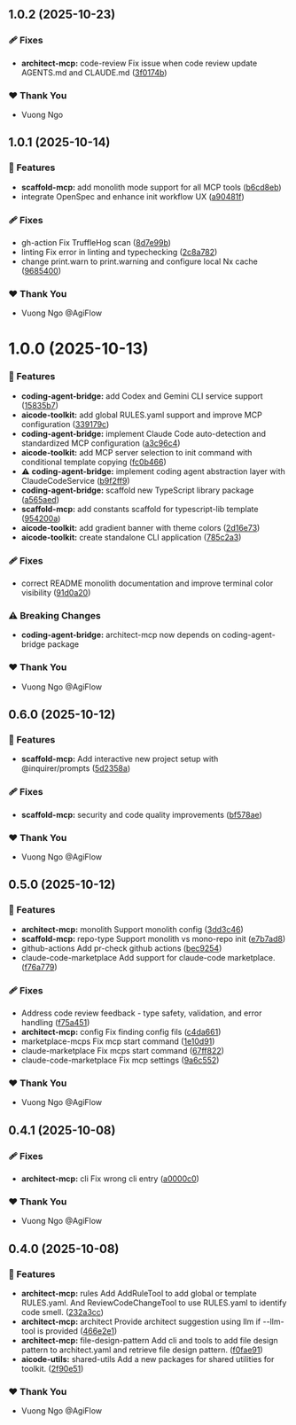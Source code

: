 ## 1.0.2 (2025-10-23)

### 🩹 Fixes

- **architect-mcp:** code-review Fix issue when code review update AGENTS.md and CLAUDE.md ([3f0174b](https://github.com/AgiFlow/aicode-toolkit/commit/3f0174b))

### ❤️ Thank You

- Vuong Ngo

## 1.0.1 (2025-10-14)

### 🚀 Features

- **scaffold-mcp:** add monolith mode support for all MCP tools ([b6cd8eb](https://github.com/AgiFlow/aicode-toolkit/commit/b6cd8eb))
- integrate OpenSpec and enhance init workflow UX ([a90481f](https://github.com/AgiFlow/aicode-toolkit/commit/a90481f))

### 🩹 Fixes

- gh-action Fix TruffleHog scan ([8d7e99b](https://github.com/AgiFlow/aicode-toolkit/commit/8d7e99b))
- linting Fix error in linting and typechecking ([2c8a782](https://github.com/AgiFlow/aicode-toolkit/commit/2c8a782))
- change print.warn to print.warning and configure local Nx cache ([9685400](https://github.com/AgiFlow/aicode-toolkit/commit/9685400))

### ❤️ Thank You

- Vuong Ngo @AgiFlow

# 1.0.0 (2025-10-13)

### 🚀 Features

- **coding-agent-bridge:** add Codex and Gemini CLI service support ([15835b7](https://github.com/AgiFlow/aicode-toolkit/commit/15835b7))
- **aicode-toolkit:** add global RULES.yaml support and improve MCP configuration ([339179c](https://github.com/AgiFlow/aicode-toolkit/commit/339179c))
- **coding-agent-bridge:** implement Claude Code auto-detection and standardized MCP configuration ([a3c96c4](https://github.com/AgiFlow/aicode-toolkit/commit/a3c96c4))
- **aicode-toolkit:** add MCP server selection to init command with conditional template copying ([fc0b466](https://github.com/AgiFlow/aicode-toolkit/commit/fc0b466))
- ⚠️  **coding-agent-bridge:** implement coding agent abstraction layer with ClaudeCodeService ([b9f2ff9](https://github.com/AgiFlow/aicode-toolkit/commit/b9f2ff9))
- **coding-agent-bridge:** scaffold new TypeScript library package ([a565aed](https://github.com/AgiFlow/aicode-toolkit/commit/a565aed))
- **scaffold-mcp:** add constants scaffold for typescript-lib template ([954200a](https://github.com/AgiFlow/aicode-toolkit/commit/954200a))
- **aicode-toolkit:** add gradient banner with theme colors ([2d16e73](https://github.com/AgiFlow/aicode-toolkit/commit/2d16e73))
- **aicode-toolkit:** create standalone CLI application ([785c2a3](https://github.com/AgiFlow/aicode-toolkit/commit/785c2a3))

### 🩹 Fixes

- correct README monolith documentation and improve terminal color visibility ([91d0a20](https://github.com/AgiFlow/aicode-toolkit/commit/91d0a20))

### ⚠️  Breaking Changes

- **coding-agent-bridge:** architect-mcp now depends on coding-agent-bridge package

### ❤️ Thank You

- Vuong Ngo @AgiFlow

## 0.6.0 (2025-10-12)

### 🚀 Features

- **scaffold-mcp:** Add interactive new project setup with @inquirer/prompts ([5d2358a](https://github.com/AgiFlow/aicode-toolkit/commit/5d2358a))

### 🩹 Fixes

- **scaffold-mcp:** security and code quality improvements ([bf578ae](https://github.com/AgiFlow/aicode-toolkit/commit/bf578ae))

### ❤️ Thank You

- Vuong Ngo @AgiFlow

## 0.5.0 (2025-10-12)

### 🚀 Features

- **architect-mcp:** monolith Support monolith config ([3dd3c46](https://github.com/AgiFlow/aicode-toolkit/commit/3dd3c46))
- **scaffold-mcp:** repo-type Support monolith vs mono-repo init ([e7b7ad8](https://github.com/AgiFlow/aicode-toolkit/commit/e7b7ad8))
- github-actions Add pr-check github actions ([bec9254](https://github.com/AgiFlow/aicode-toolkit/commit/bec9254))
- claude-code-marketplace Add support for claude-code marketplace. ([f76a779](https://github.com/AgiFlow/aicode-toolkit/commit/f76a779))

### 🩹 Fixes

- Address code review feedback - type safety, validation, and error handling ([f75a451](https://github.com/AgiFlow/aicode-toolkit/commit/f75a451))
- **architect-mcp:** config Fix finding config fils ([c4da661](https://github.com/AgiFlow/aicode-toolkit/commit/c4da661))
- marketplace-mcps Fix mcp start command ([1e10d91](https://github.com/AgiFlow/aicode-toolkit/commit/1e10d91))
- claude-marketplace Fix mcps start command ([67ff822](https://github.com/AgiFlow/aicode-toolkit/commit/67ff822))
- claude-code-marketplace Fix mcp settings ([9a6c552](https://github.com/AgiFlow/aicode-toolkit/commit/9a6c552))

### ❤️ Thank You

- Vuong Ngo @AgiFlow

## 0.4.1 (2025-10-08)

### 🩹 Fixes

- **architect-mcp:** cli Fix wrong cli entry ([a0000c0](https://github.com/AgiFlow/aicode-toolkit/commit/a0000c0))

### ❤️ Thank You

- Vuong Ngo @AgiFlow

## 0.4.0 (2025-10-08)

### 🚀 Features

- **architect-mcp:** rules Add AddRuleTool to add global or template RULES.yaml. And ReviewCodeChangeTool to use RULES.yaml to identify code smell. ([232a3cc](https://github.com/AgiFlow/aicode-toolkit/commit/232a3cc))
- **architect-mcp:** architect Provide architect suggestion using llm if --llm-tool is provided ([466e2e1](https://github.com/AgiFlow/aicode-toolkit/commit/466e2e1))
- **architect-mcp:** file-design-pattern Add cli and tools to add file design pattern to architect.yaml and retrieve file design  pattern. ([f0fae91](https://github.com/AgiFlow/aicode-toolkit/commit/f0fae91))
- **aicode-utils:** shared-utils Add a new packages for shared utilities for toolkit. ([2f90e51](https://github.com/AgiFlow/aicode-toolkit/commit/2f90e51))

### ❤️ Thank You

- Vuong Ngo @AgiFlow